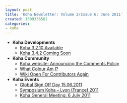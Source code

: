```yaml
---
layout: post
title: 'Koha Newsletter: Volume 2/Issue 6: June 2011'
created: 1309336582
categories:
- koha
---
```

<ul>
<li><strong>Koha Developments</strong>
<ul>
<li><a href="http://koha-community.org/koha-newsletter-volume-2issue-6-june-2011#koha3210">Koha 3.2.10 Available</a></li>
<li><a href="http://koha-community.org/koha-newsletter-volume-2issue-6-june-2011#koha342">Koha 3.4.2 Coming Soon</a></li>
</ul>
</li>
<li><strong>Koha Community</strong>
<ul>
<li><a href="http://koha-community.org/koha-newsletter-volume-2issue-6-june-2011#web">Koha website: Announcing the Comments Policy</a></li>
<li><a href="http://koha-community.org/koha-newsletter-volume-2issue-6-june-2011#color">What Colour Am I?</a></li>

<li><a href="http://koha-community.org/koha-newsletter-volume-2issue-6-june-2011#wiki">Wiki Open For Contributors Again</a></li>
</ul>
</li>
<li><strong>Koha Events</strong>
<ul>
<li><a href="http://koha-community.org/koha-newsletter-volume-2issue-6-june-2011#signoff">Global Sign Off Day 15.06.2011</a></li>
<li><a href="http://koha-community.org/koha-newsletter-volume-2issue-6-june-2011#symp">Symposium Koha – Lyon (France) 2011</a></li>
<li><a href="http://koha-community.org/koha-newsletter-volume-2issue-6-june-2011#irc">Koha General Meeting: 6 July 2011</a></li>
</ul>
</li>
</ul>
